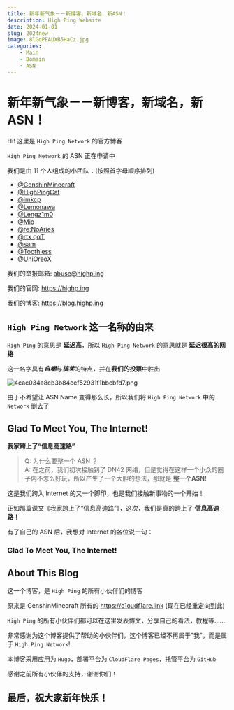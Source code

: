 ```yaml
---
title: 新年新气象－－新博客，新域名，新ASN！
description: High Ping Website
date: 2024-01-01
slug: 2024new
image: 8lGqPEAUXB5HaCz.jpg
categories:
    - Main
    - Domain
    - ASN
---
```


# 新年新气象－－新博客，新域名，新ASN！

Hi! 这里是 `High Ping Network` 的官方博客

`High Ping Network` 的 ASN 正在申请中

我们是由 11 个人组成的小团队：(按照首字母顺序排列)
- [@GenshinMinecraft](https://t.me/C1oudF1are)
- [@HighPingCat](https://t.me/HighPingCat)
- [@imkcp](https://t.me/cn_imkcp)
- [@Lemonawa](https://t.me/Lemonawa)
- [@Lengz1m0](https://t.me/Lengz1m0)
- [@Mio](https://t.me/Akiyama_mio_hi)
- [@re:NoAries](https://t.me/CNVET)
- [@rtx ςαΤ](https://t.me/rtx5000ada)
- [@sam](https://t.me/samandjyf1)
- [@Toothless](https://t.me/dann2333)
- [@UniOreoX](https://t.me/UniOreoX)

我们的举报邮箱: <abuse@highp.ing>

我们的官网: <https://highp.ing>

我们的博客: <https://blog.highp.ing>

## `High Ping Network` 这一名称的由来
`High Ping` 的意思是 **延迟高**，所以 `High Ping Network` 的意思就是 **延迟很高的网络**

这一名字具有***自嘲***与***搞笑***的特点，并在**我们的投票中**胜出

![4cac034a8cb3b84cef52931f1bbcbfd7.png](https://i.miji.bid/2024/01/01/4cac034a8cb3b84cef52931f1bbcbfd7.png)

由于不希望让 ASN Name 变得那么长，所以我们将 `High Ping Network` 中的 `Network` 删去了

## Glad To Meet You, The Internet!
**我家跨上了“信息高速路”**

> Q: 为什么要整一个 ASN ？\
 A: 在之前，我们初次接触到了 DN42 网络，但是觉得在这样一个小众的圈子内不怎么好玩，所以产生了一个大胆的想法，那就是 **整一个ASN!**

这是我们跨入 Internet 的又一个脚印，也是我们接触新事物的一个开始！

正如那篇课文《我家跨上了“信息高速路”》，这次，我们是真的跨上了 **信息高速路！**

有了自己的 ASN 后，我想对 Internet 的各位说一句：

### Glad To Meet You, The Internet!

## About This Blog
这一个博客，是 `High Ping` 的所有小伙伴们的博客

原来是 GenshinMinecraft 所有的 <https://c1oudf1are.link> (现在已经重定向到此)

`High Ping` 的所有小伙伴们都可以在这里发表博文，分享自己的看法，教程等......

非常感谢为这个博客提供了帮助的小伙伴们，这个博客已经不再属于"我"，而是属于 `High Ping Network`!

本博客采用应用为 `Hugo`，部署平台为 `CloudFlare Pages`，托管平台为 `GitHub`

感谢之前所有小伙伴的支持，谢谢你们！

## 最后，祝大家新年快乐！